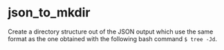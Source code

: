 # json_to_mkdir
Create a directory structure out of the JSON output which use the same format as the one obtained with the following bash command `$ tree -Jd`.
